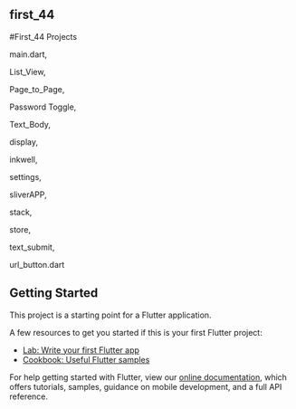 ## first_44

#First_44 Projects

main.dart,

List_View,

Page_to_Page,

Password Toggle,

Text_Body,

display,

inkwell,

settings,

sliverAPP,

stack,

store,

text_submit,

url_button.dart

## Getting Started

This project is a starting point for a Flutter application.

A few resources to get you started if this is your first Flutter project:

- [Lab: Write your first Flutter app](https://flutter.dev/docs/get-started/codelab)
- [Cookbook: Useful Flutter samples](https://flutter.dev/docs/cookbook)

For help getting started with Flutter, view our
[online documentation](https://flutter.dev/docs), which offers tutorials,
samples, guidance on mobile development, and a full API reference.
